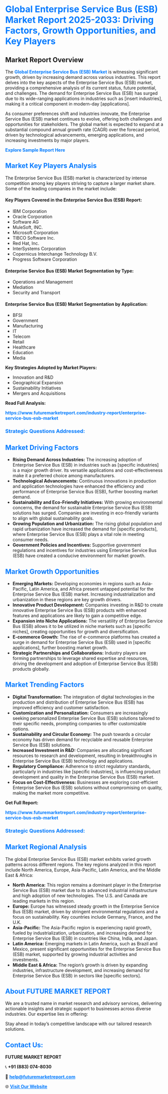 <h1 style="color: #007BFF;">Global Enterprise Service Bus (ESB) Market Report 2025-2033: Driving Factors, Growth Opportunities, and Key Players</h1>

<section id="overview">
<h2>Market Report Overview</h2>
<p>The <a href="https://www.futuremarketreport.com/industry-report/enterprise-service-bus-esb-market" style="color: #007BFF; text-decoration: none;"><strong>Global Enterprise Service Bus (ESB) Market</strong></a> is witnessing significant growth, driven by increasing demand across various industries. This report delves into the key aspects of the Enterprise Service Bus (ESB) market, providing a comprehensive analysis of its current status, future potential, and challenges. The demand for Enterprise Service Bus (ESB) has surged due to its wide-ranging applications in industries such as [insert industries], making it a critical component in modern-day [applications].</p>
<p>As consumer preferences shift and industries innovate, the Enterprise Service Bus (ESB) market continues to evolve, offering both challenges and opportunities for stakeholders. The global market is expected to expand at a substantial compound annual growth rate (CAGR) over the forecast period, driven by technological advancements, emerging applications, and increasing investments by major players.</p>
</section>

<section id="overview">
<p><a href="https://www.futuremarketreport.com/request-sample/reportId=62908" style="color: #007BFF; text-decoration: none;"><strong>Explore Sample Report Here</strong></a></p>
</section>

<section id="key-players">
<h2 style="color: #007BFF;">Market Key Players Analysis</h2>
<p>The Enterprise Service Bus (ESB) market is characterized by intense competition among key players striving to capture a larger market share. Some of the leading companies in the market include:</p>
<h4>Key Players Covered in the Enterprise Service Bus (ESB) Report:</h4>
<ul><li>IBM Corporation</li><li>Oracle Corporation</li><li>Software AG</li><li>MuleSoft, INC.</li><li>Microsoft Corporation</li><li>TIBCO Software Inc.</li><li>Red Hat, Inc.</li><li>InterSystems Corporation</li><li>Copernicus Interchange Technology B.V.</li><li>Progress Software Corporation</li></ul>
<h4>Enterprise Service Bus (ESB) Market Segmentation by Type:</h4>
<ul><li>Operations and Management</li><li>Mediation</li><li>Security and Transport</li></ul>

<h4>Enterprise Service Bus (ESB) Market Segmentation by Application:</h4>
<ul><li>BFSI</li><li>Government</li><li>Manufacturing</li><li>IT</li><li>Telecom</li><li>Retail</li><li>Healthcare</li><li>Education</li><li>Media</li></ul>
<p><strong>Key Strategies Adopted by Market Players:</strong></p>
<ul>
<li>Innovation and R&D</li>
<li>Geographical Expansion</li>
<li>Sustainability Initiatives</li>
<li>Mergers and Acquisitions</li>
</ul>
</section>

<section>
<p><strong>Read Full Analysis: </strong></p><a href="https://www.futuremarketreport.com/industry-report/enterprise-service-bus-esb-market" style="color: #007BFF; text-decoration: none;"><strong>https://www.futuremarketreport.com/industry-report/enterprise-service-bus-esb-market</strong></a>
<h3 style="color: #007BFF;">Strategic Questions Addressed:</h3>
</section>

<section id="driving-factors">
<h2 style="color: #007BFF;">Market Driving Factors</h2>
<ul>
<li><strong>Rising Demand Across Industries:</strong> The increasing adoption of Enterprise Service Bus (ESB) in industries such as [specific industries] is a major growth driver. Its versatile applications and cost-effectiveness make it a preferred choice among manufacturers.</li>
<li><strong>Technological Advancements:</strong> Continuous innovations in production and application technologies have enhanced the efficiency and performance of Enterprise Service Bus (ESB), further boosting market demand.</li>
<li><strong>Sustainability and Eco-Friendly Initiatives:</strong> With growing environmental concerns, the demand for sustainable Enterprise Service Bus (ESB) solutions has surged. Companies are investing in eco-friendly variants to align with global sustainability goals.</li>
<li><strong>Growing Population and Urbanization:</strong> The rising global population and rapid urbanization have increased the demand for [specific products], where Enterprise Service Bus (ESB) plays a vital role in meeting consumer needs.</li>
<li><strong>Government Policies and Incentives:</strong> Supportive government regulations and incentives for industries using Enterprise Service Bus (ESB) have created a conducive environment for market growth.</li>
</ul>
</section>

<section id="growth-opportunities">
<h2 style="color: #007BFF;">Market Growth Opportunities</h2>
<ul>
<li><strong>Emerging Markets:</strong> Developing economies in regions such as Asia-Pacific, Latin America, and Africa present untapped potential for the Enterprise Service Bus (ESB) market. Increasing industrialization and urbanization in these regions are key growth drivers.</li>
<li><strong>Innovative Product Development:</strong> Companies investing in R&D to create innovative Enterprise Service Bus (ESB) products with enhanced features and applications are likely to gain a competitive edge.</li>
<li><strong>Expansion into Niche Applications:</strong> The versatility of Enterprise Service Bus (ESB) allows it to be utilized in niche markets such as [specific niches], creating opportunities for growth and diversification.</li>
<li><strong>E-commerce Growth:</strong> The rise of e-commerce platforms has created a surge in demand for Enterprise Service Bus (ESB) used in [specific applications], further boosting market growth.</li>
<li><strong>Strategic Partnerships and Collaborations:</strong> Industry players are forming partnerships to leverage shared expertise and resources, driving the development and adoption of Enterprise Service Bus (ESB) products globally.</li>
</ul>
</section>

<section id="trending-factors">
<h2 style="color: #007BFF;">Market Trending Factors</h2>
<ul>
<li><strong>Digital Transformation:</strong> The integration of digital technologies in the production and distribution of Enterprise Service Bus (ESB) has improved efficiency and customer satisfaction.</li>
<li><strong>Customization and Personalization:</strong> Consumers are increasingly seeking personalized Enterprise Service Bus (ESB) solutions tailored to their specific needs, prompting companies to offer customizable options.</li>
<li><strong>Sustainability and Circular Economy:</strong> The push towards a circular economy has driven demand for recyclable and reusable Enterprise Service Bus (ESB) solutions.</li>
<li><strong>Increased Investment in R&D:</strong> Companies are allocating significant resources to research and development, resulting in breakthroughs in Enterprise Service Bus (ESB) technology and applications.</li>
<li><strong>Regulatory Compliance:</strong> Adherence to strict regulatory standards, particularly in industries like [specific industries], is influencing product development and quality in the Enterprise Service Bus (ESB) market.</li>
<li><strong>Focus on Cost-Effectiveness:</strong> Businesses are exploring cost-efficient Enterprise Service Bus (ESB) solutions without compromising on quality, making the market more competitive.</li>
</ul>
</section>

<section>
<p><strong>Get Full Report: </strong></p><a href="https://www.futuremarketreport.com/industry-report/enterprise-service-bus-esb-market" style="color: #007BFF; text-decoration: none;"><strong>https://www.futuremarketreport.com/industry-report/enterprise-service-bus-esb-market</strong></a>
<h3 style="color: #007BFF;">Strategic Questions Addressed:</h3>
</section>


<section id="regional-analysis">
<h2 style="color: #007BFF;">Market Regional Analysis</h2>
<p>The global Enterprise Service Bus (ESB) market exhibits varied growth patterns across different regions. The key regions analyzed in this report include North America, Europe, Asia-Pacific, Latin America, and the Middle East & Africa:</p>
<ul>
<li><strong>North America:</strong> This region remains a dominant player in the Enterprise Service Bus (ESB) market due to its advanced industrial infrastructure and high adoption of new technologies. The U.S. and Canada are leading markets in this region.</li>
<li><strong>Europe:</strong> Europe has witnessed steady growth in the Enterprise Service Bus (ESB) market, driven by stringent environmental regulations and a focus on sustainability. Key countries include Germany, France, and the U.K.</li>
<li><strong>Asia-Pacific:</strong> The Asia-Pacific region is experiencing rapid growth, fueled by industrialization, urbanization, and increasing demand for Enterprise Service Bus (ESB) in countries like China, India, and Japan.</li>
<li><strong>Latin America:</strong> Emerging markets in Latin America, such as Brazil and Mexico, present significant opportunities for the Enterprise Service Bus (ESB) market, supported by growing industrial activities and investments.</li>
<li><strong>Middle East & Africa:</strong> The region’s growth is driven by expanding industries, infrastructure development, and increasing demand for Enterprise Service Bus (ESB) in sectors like [specific sectors].</li>
</ul>
</section>

<footer>
<h2 style="color: #007BFF;">About FUTURE MARKET REPORT</h2>
<p>We are a trusted name in market research and advisory services, delivering actionable insights and strategic support to businesses across diverse industries. Our expertise lies in offering:</p>

<p>Stay ahead in today’s competitive landscape with our tailored research solutions.</p>

<h2 style="color: #007BFF;">Contact Us:</h2>
<p><strong>FUTURE MARKET REPORT</strong></p>
<p>📞 <strong>+91 (883) 074-8030</strong></p>
<p>📧 <strong><a href="mailto:help@futuremarketreport.com" style="color: #007BFF;">help@futuremarketreport.com</a></strong></p>
<p>🌐 <strong><a href="https://www.futuremarketreport.com/" style="color: #007BFF;">Visit Our Website</a></strong></p>
</footer>
